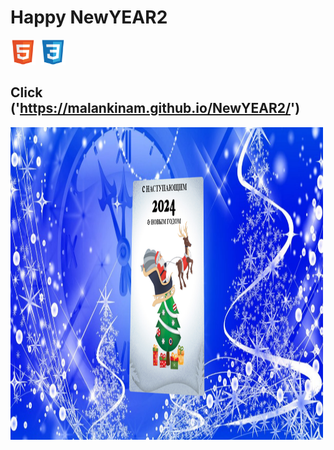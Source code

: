 # Happy NewYEAR2



<div>
  <img src="https://github.com/devicons/devicon/blob/master/icons/html5/html5-original.svg" title="html5" alt="html5" width="40" height="40"/>&nbsp
  <img src="https://github.com/devicons/devicon/blob/master/icons/css3/css3-original.svg" title="css" alt="css" width="40" height="40"/>&nbsp
 
</div>
 


## Click ('https://malankinam.github.io/NewYEAR2/')
 <img src="./img/screencapture-127-0-0-1-5501-index-html-2023-12-21-08_23_40.png" title="css"  width="500" height="500"/>
